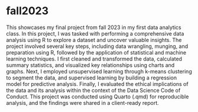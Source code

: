# fall2023
This showcases my final project from fall 2023 in my first data analytics class.
In this project, I was tasked with performing a comprehensive data analysis using R to explore a dataset and uncover valuable insights. The project involved several key steps, including data wrangling, munging, and preparation using R, followed by the application of statistical and machine learning techniques. I first cleaned and transformed the data, calculated summary statistics, and visualized key relationships using charts and graphs. Next, I employed unsupervised learning through k-means clustering to segment the data, and supervised learning by building a regression model for predictive analysis. Finally, I evaluated the ethical implications of the data and its analysis within the context of the Data Science Code of Conduct. This project was conducted using Quarto (.qmd) for reproducible analysis, and the findings were shared in a client-ready report.
